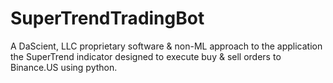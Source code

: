 # SuperTrendTradingBot
A DaScient, LLC proprietary software &amp; non-ML approach to the application the SuperTrend indicator designed to execute buy &amp; sell orders to Binance.US using python.

